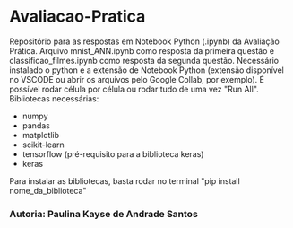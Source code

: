 # Avaliacao-Pratica

<p> Repositório para as respostas em Notebook Python (.ipynb) da Avaliação Prática. Arquivo mnist_ANN.ipynb como resposta da primeira questão e classificao_filmes.ipynb como resposta da segunda questão. Necessário instalado o python e a extensão de Notebook Python (extensão disponível no VSCODE ou abrir os arquivos pelo Google Collab, por exemplo). É possível rodar célula por célula ou rodar tudo de uma vez "Run All". Bibliotecas necessárias:

- numpy
- pandas
- matplotlib
- scikit-learn
- tensorflow (pré-requisito para a biblioteca keras)
- keras

<p> Para instalar as bibliotecas, basta rodar no terminal "pip install nome_da_biblioteca"

### Autoria: Paulina Kayse de Andrade Santos
